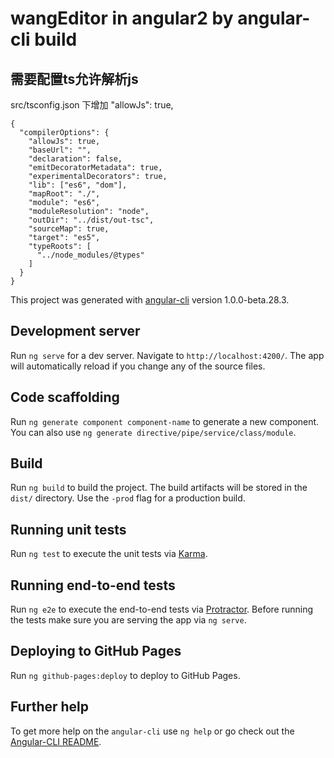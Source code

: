 # wangEditor in angular2 by angular-cli build

## 需要配置ts允许解析js
src/tsconfig.json 下增加 "allowJs": true,
```
{
  "compilerOptions": {
    "allowJs": true,
    "baseUrl": "",
    "declaration": false,
    "emitDecoratorMetadata": true,
    "experimentalDecorators": true,
    "lib": ["es6", "dom"],
    "mapRoot": "./",
    "module": "es6",
    "moduleResolution": "node",
    "outDir": "../dist/out-tsc",
    "sourceMap": true,
    "target": "es5",
    "typeRoots": [
      "../node_modules/@types"
    ]
  }
}
```


This project was generated with [angular-cli](https://github.com/angular/angular-cli) version 1.0.0-beta.28.3.

## Development server
Run `ng serve` for a dev server. Navigate to `http://localhost:4200/`. The app will automatically reload if you change any of the source files.

## Code scaffolding

Run `ng generate component component-name` to generate a new component. You can also use `ng generate directive/pipe/service/class/module`.

## Build

Run `ng build` to build the project. The build artifacts will be stored in the `dist/` directory. Use the `-prod` flag for a production build.

## Running unit tests

Run `ng test` to execute the unit tests via [Karma](https://karma-runner.github.io).

## Running end-to-end tests

Run `ng e2e` to execute the end-to-end tests via [Protractor](http://www.protractortest.org/).
Before running the tests make sure you are serving the app via `ng serve`.

## Deploying to GitHub Pages

Run `ng github-pages:deploy` to deploy to GitHub Pages.

## Further help

To get more help on the `angular-cli` use `ng help` or go check out the [Angular-CLI README](https://github.com/angular/angular-cli/blob/master/README.md).
